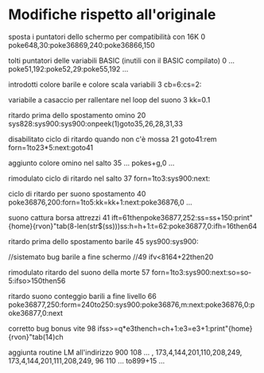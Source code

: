 # Modifiche rispetto all'originale

sposta i puntatori dello schermo per compatibilità con 16K
0 poke648,30:poke36869,240:poke36866,150

tolti puntatori delle variabili BASIC (inutili con il BASIC compilato)
0 ... poke51,192:poke52,29:poke55,192 ...

introdotti colore barile e colore scala variabili
3 cb=6:cs=2:

variabile a casaccio per rallentare nel loop del suono
3 kk=0.1

ritardo prima dello spostamento omino
20 sys828:sys900:sys900:onpeek(1)goto35,26,28,31,33

disabilitato ciclo di ritardo quando non c'è mossa
21 goto41:rem forn=1to23*5:next:goto41

aggiunto colore omino nel salto
35 ... pokes+g,0 ...

rimodulato ciclo di ritardo nel salto
37 forn=1to3:sys900:next:

ciclo di ritardo per suono spostamento
40 poke36876,200:forn=1to5:kk=kk+1:next:poke36876,0 ...

suono cattura borsa attrezzi
41 ift=61thenpoke36877,252:ss=ss+150:print"{home}{rvon}"tab(8-len(str$(ss)))ss:h=h+1:t=62:poke36877,0:ifh=16then64

ritardo prima dello spostamento barile
45 sys900:sys900:

//sistemato bug barile a fine schermo
//49 ifv<8164+22then20

rimodulato ritardo del suono della morte
57 forn=1to3:sys900:next:so=so-5:ifso>150then56

ritardo suono conteggio barili a fine livello
66 poke36877,250:form=240to250:sys900:poke36876,m:next:poke36876,0:poke36877,0:next

corretto bug bonus vite
98 ifss>=q*e3thench=ch+1:e3=e3+1:print"{home}{rvon}"tab(14)ch

aggiunta routine LM all'indirizzo 900
108 ... , 173,4,144,201,110,208,249, 173,4,144,201,111,208,249, 96
110 ... to899+15 ...

